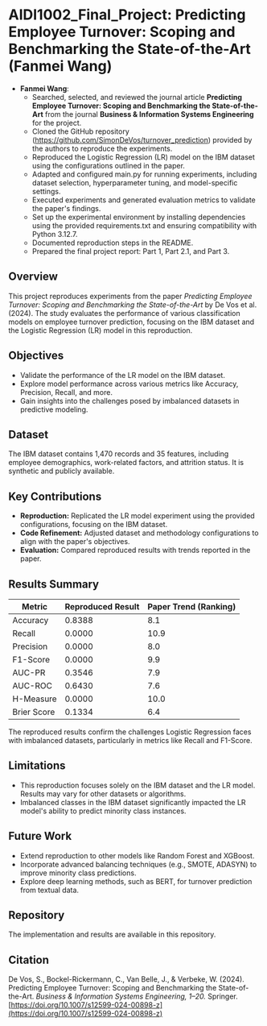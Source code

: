 # AIDI1002_Final_Project: Predicting Employee Turnover: Scoping and Benchmarking the State-of-the-Art (Fanmei Wang)

- **Fanmei Wang**:
  - Searched, selected, and reviewed the journal article **Predicting Employee Turnover: Scoping and Benchmarking the State-of-the-Art** from the journal **Business & Information Systems Engineering** for the project.
  - Cloned the GitHub repository (https://github.com/SimonDeVos/turnover_prediction) provided by the authors to reproduce the experiments.
  - Reproduced the Logistic Regression (LR) model on the IBM dataset using the configurations outlined in the paper.
  - Adapted and configured main.py for running experiments, including dataset selection, hyperparameter tuning, and model-specific settings.
  - Executed experiments and generated evaluation metrics to validate the paper's findings.
  - Set up the experimental environment by installing dependencies using the provided requirements.txt and ensuring compatibility with Python 3.12.7.
  - Documented reproduction steps in the README.
  - Prepared the final project report: Part 1, Part 2.1, and Part 3.

## Overview
This project reproduces experiments from the paper *Predicting Employee Turnover: Scoping and Benchmarking the State-of-the-Art* by De Vos et al. (2024). The study evaluates the performance of various classification models on employee turnover prediction, focusing on the IBM dataset and the Logistic Regression (LR) model in this reproduction.

## Objectives
- Validate the performance of the LR model on the IBM dataset.
- Explore model performance across various metrics like Accuracy, Precision, Recall, and more.
- Gain insights into the challenges posed by imbalanced datasets in predictive modeling.

## Dataset
The IBM dataset contains 1,470 records and 35 features, including employee demographics, work-related factors, and attrition status. It is synthetic and publicly available.

## Key Contributions
- **Reproduction:** Replicated the LR model experiment using the provided configurations, focusing on the IBM dataset.
- **Code Refinement:** Adjusted dataset and methodology configurations to align with the paper's objectives.
- **Evaluation:** Compared reproduced results with trends reported in the paper.

## Results Summary
| Metric        | Reproduced Result | Paper Trend (Ranking) |
|---------------|-------------------|------------------------|
| Accuracy      | 0.8388            | 8.1                   |
| Recall        | 0.0000            | 10.9                  |
| Precision     | 0.0000            | 8.0                   |
| F1-Score      | 0.0000            | 9.9                   |
| AUC-PR        | 0.3546            | 7.9                   |
| AUC-ROC       | 0.6430            | 7.6                   |
| H-Measure     | 0.0000            | 10.0                  |
| Brier Score   | 0.1334            | 6.4                   |

The reproduced results confirm the challenges Logistic Regression faces with imbalanced datasets, particularly in metrics like Recall and F1-Score.

## Limitations
- This reproduction focuses solely on the IBM dataset and the LR model. Results may vary for other datasets or algorithms.
- Imbalanced classes in the IBM dataset significantly impacted the LR model's ability to predict minority class instances.

## Future Work
- Extend reproduction to other models like Random Forest and XGBoost.
- Incorporate advanced balancing techniques (e.g., SMOTE, ADASYN) to improve minority class predictions.
- Explore deep learning methods, such as BERT, for turnover prediction from textual data.

## Repository
The implementation and results are available in this repository.

## Citation
De Vos, S., Bockel-Rickermann, C., Van Belle, J., & Verbeke, W. (2024). Predicting Employee Turnover: Scoping and Benchmarking the State-of-the-Art. *Business & Information Systems Engineering, 1–20.* Springer. [https://doi.org/10.1007/s12599-024-00898-z](https://doi.org/10.1007/s12599-024-00898-z)
